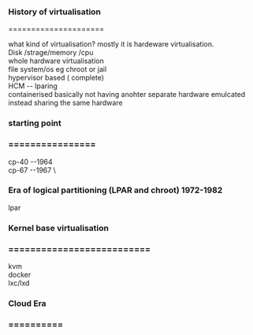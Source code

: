 ### History of virtualisation 
===================== 

what kind of virtualisation? mostly it is hardeware virtualisation. \
Disk /strage/memory /cpu \
whole hardware virtualisation \
file system/os eg chroot or jail  \
hypervisor based ( complete) \
HCM -- lparing \
containerised basically not having anohter separate hardware emulcated instead sharing the same hardware 

### starting point 
### ================
cp-40 --1964 \
cp-67 --1967 \

### Era of logical partitioning (LPAR and chroot) 1972-1982
lpar 

### Kernel base virtualisation 
### ==========================
kvm \
docker \
lxc/lxd 


### Cloud Era
### ==========
